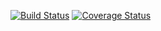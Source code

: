 [![Build Status](https://travis-ci.org/mluukkai/ohtutesti16.svg?branch=master)](https://travis-ci.org/mluukkai/ohtutesti16)
[![Coverage Status](https://coveralls.io/repos/github/karvonen/ohtu-viikko1/badge.svg?branch=master)](https://coveralls.io/github/karvonen/ohtu-viikko1?branch=master)
